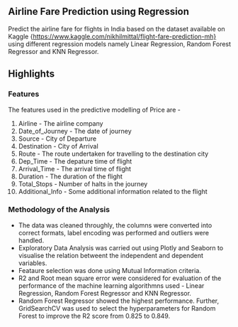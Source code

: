 ## Airline Fare Prediction using Regression
Predict the airline fare for flights in India based on the dataset available on Kaggle {https://www.kaggle.com/nikhilmittal/flight-fare-prediction-mh} using different regression models namely Linear Regression, Random Forest Regressor and KNN Regressor. 

## Highlights

### Features
The features used in the predictive modelling of Price are -
1. Airline - The airline company           
2. Date_of_Journey - The date of journey   
3. Source - City of Departure            
4. Destination - City of Arrival       
5. Route - The route undertaken for travelling to the destination city             
6. Dep_Time - The depature time of flight          
7. Arrival_Time - The arrival time of flight      
8. Duration - The duration of the flight          
9. Total_Stops - Number of halts in the journey       
10. Additional_Info - Some additional information related to the flight

### Methodology of the Analysis
- The data was cleaned throughly, the columns were converted into correct formats, label encoding was performed and outliers were handled. 
- Exploratory Data Analysis was carried out using Plotly and Seaborn to visualise the relation betweent the independent and dependent variables.
- Feataure selection was done using Mutual Information criteria. 
- R2 and Root mean square error were considered for evaluation of the performance of the machine learning algorithmns used - Linear Regression, Random Forest Regressor and KNN Regressor.
- Random Forest Regressor showed the highest performance. Further, GridSearchCV was used to select the hyperparameters for Random Forest to improve the R2 score from 0.825 to 0.849. 
